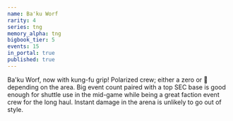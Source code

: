```yaml
---
name: Ba'ku Worf
rarity: 4
series: tng
memory_alpha: tng
bigbook_tier: 5
events: 15
in_portal: true
published: true
---
```


Ba'ku Worf, now with kung-fu grip! Polarized crew; either a zero or 💯 depending on the area. Big event count paired with a top SEC base is good enough for shuttle use in the mid-game while being a great faction event crew for the long haul. Instant damage in the arena is unlikely to go out of style.
